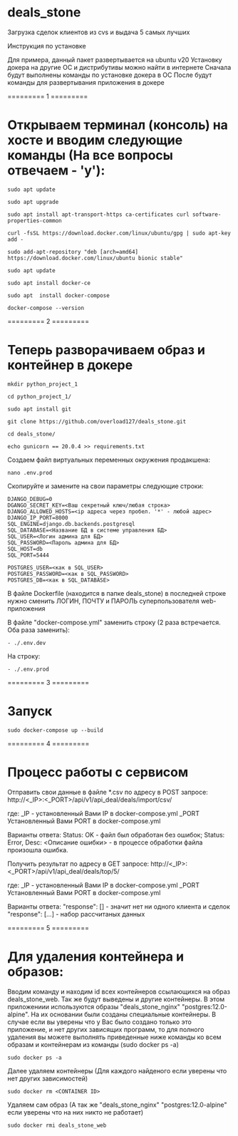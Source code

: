 # deals_stone
Загрузка сделок клиентов из cvs и выдача 5 самых лучших

Инструкция по установке

Для примера, данный пакет развертывается на ubuntu v20
Установку докера на другие ОС и дистрибутивы можно найти в интернете
Сначала будут выполнены команды по установке докера в ОС
После будут команды для развертывания приложения в докере

========= 1 =========
# Открываем терминал (консоль) на хосте и вводим следующие команды (На все вопросы отвечаем - 'y'):


```
sudo apt update
```
```
sudo apt upgrade
```

```
sudo apt install apt-transport-https ca-certificates curl software-properties-common
```
```
curl -fsSL https://download.docker.com/linux/ubuntu/gpg | sudo apt-key add -
```
```
sudo add-apt-repository "deb [arch=amd64] https://download.docker.com/linux/ubuntu bionic stable"
```
```
sudo apt update
```
```
sudo apt install docker-ce
```
```
sudo apt  install docker-compose
```
```
docker-compose --version
```

========= 2 =========
# Теперь разворачиваем образ и контейнер в докере


```
mkdir python_project_1
```
```
cd python_project_1/
```

```
sudo apt install git
```
```
git clone https://github.com/overload127/deals_stone.git
```

```
cd deals_stone/
```

```
echo gunicorn == 20.0.4 >> requirements.txt
```

Создаем файл виртуальных переменных окружения продакшена:
```
nano .env.prod
```

Скопируйте и замените на свои параметры следующие строки:
```
DJANGO_DEBUG=0
DGANGO_SECRET_KEY=<Ваш секретный ключ/любая строка>
DJANGO_ALLOWED_HOSTS=<ip адреса через пробел. '*' - любой адрес>
DJANGO_IP_PORT=8000
SQL_ENGINE=django.db.backends.postgresql
SQL_DATABASE=<Название БД в системе управления БД>
SQL_USER=<Логин админа для БД>
SQL_PASSWORD=<Пароль админа для БД>
SQL_HOST=db
SQL_PORT=5444

POSTGRES_USER=<как в SQL_USER>
POSTGRES_PASSWORD=<как в SQL_PASSWORD>
POSTGRES_DB=<как в SQL_DATABASE>
```

В файле Dockerfile (находится в папке deals_stone) в последней строке нужно сменить ЛОГИН, ПОЧТУ и ПАРОЛЬ суперпользователя web-приложения

В файле "docker-compose.yml" заменить строку (2 раза встречается. Оба раза заменить):
```
- ./.env.dev
```

На строку:
```
- ./.env.prod
```

========= 3 =========
# Запуск

```
sudo docker-compose up --build
```


========= 4 =========
# Процесс работы с сервисом

Отправить свои данные в файле *.csv по адресу в POST запросе:
http://<_IP>:<_PORT>/api/v1/api_deal/deals/import/csv/

где:
  _IP - установленный Вами IP в docker-compose.yml
  _PORT Установленный Вами PORT в docker-compose.yml

Варианты ответа:
  Status: OK - файл был обработан без ошибок;
  Status: Error, Desc: <Описание ошибки> - в процессе обработки файла произошла ошибка.


Получить результат по адресу в GET запросе:
http://<_IP>:<_PORT>/api/v1/api_deal/deals/top/5/

где:
  _IP - установленный Вами IP в docker-compose.yml
  _PORT Установленный Вами PORT в docker-compose.yml

Варианты ответа:
  "response": [] - значит нет ни одного клиента и сделок
  "response": [...] - набор рассчитаных данных

========= 5 =========
# Для удаления контейнера и образов:


Вводим команду и находим id всех контейнеров ссылающихся на образ deals_stone_web. Так же будут выведены и другие контейнеры. В этом приложениии используются образы "deals_stone_nginx" "postgres:12.0-alpine". На их основании были созданы специальные контейнеры. В случае если вы уверены что у Вас было создано только это приложение, и нет других зависящих программ, то для полного удаления вы можете выполнять приведенные ниже команды ко всем образам и контейнерам из команды (sudo docker ps -a)
```
sudo docker ps -a
```

Далее удаляем контейнеры (Для каждого найденого если уверены что нет других зависимостей)
```
sudo docker rm <CONTAINER ID>
```

Удаляем сам образ (А так же "deals_stone_nginx" "postgres:12.0-alpine" если уверены что на них никто не работает)
```
sudo docker rmi deals_stone_web
```

